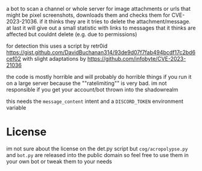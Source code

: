 a bot to scan a channel or whole server for image attachments or urls that might be pixel screenshots, downloads them and checks them for CVE-2023-21036. if it thinks they are it tries to delete the attachment/message. at last it will give out a small statistic with links to messages that it thinks are affected but couldnt delete (e.g. due to permissions)

for detection this uses a script by retr0id <https://gist.github.com/DavidBuchanan314/93de9d07f7fab494bcdf17c2bd6cef02> with slight adaptations by <https://github.com/infobyte/CVE-2023-21036>

the code is mostly horrible and will probably do horrible things if you run it on a large server because the ""ratelimiting"" is very bad. im not responsible if you get your account/bot thrown into the shadowrealm

this needs the `message_content` intent and a `DISCORD_TOKEN` environment variable

# License

im not sure about the license on the det.py script but `cog/acropolypse.py` and `bot.py` are released into the public domain so feel free to use them in your own bot or tweak them to your needs
